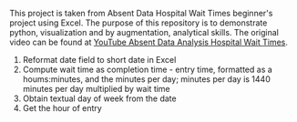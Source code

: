 This project is taken from Absent Data Hospital Wait Times beginner's project using Excel. The purpose of this repository is to demonstrate python, visualization and by augmentation, analytical skills. The original video can be found at [YouTube Absent Data Analysis Hospital Wait Times](https://youtu.be/34cvSgkuaqc).

1. Reformat date field to short date in Excel
2. Compute wait time as completion time - entry time,  formatted as a houms:minutes, and the minutes per day; minutes per day is 1440 minutes per day multiplied by wait time
3. Obtain textual day of week from the date
4. Get the hour of entry
